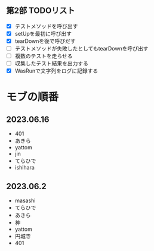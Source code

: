 ## 第2部 TODOリスト

- [x] テストメソッドを呼び出す
- [x] setUpを最初に呼び出す
- [x] tearDownを後で呼びだす
- [ ] テストメソッドが失敗したとしてもtearDownを呼び出す
- [ ] 複数のテストを走らせる
- [ ] 収集したテスト結果を出力する
- [x] WasRunで文字列をログに記録する

# モブの順番

## 2023.06.16
- 401
- あきら
- yattom
- jin
- てらひで
- ishihara

## 2023.06.2
- masashi
- てらひで
- あきら
- 神
- yattom
- 円城寺
- 401